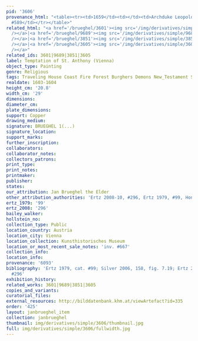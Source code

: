 ```yaml
---
pid: '3606'
provenance_html: "<table><tr><td>1659</td><td></td><td>Archduke Leopold Wilhelm Lot
  #589</td></tr></table>"
related_html: "<a href='/brueghel/3601'><img src='/img/derivatives/simple/3601/thumbnail.jpg'
  /></a>|<a href='/brueghel/9689'><img src='/img/derivatives/simple/9689/thumbnail.jpg'
  /></a>|<a href='/brueghel/3851'><img src='/img/derivatives/simple/3851/thumbnail.jpg'
  /></a>|<a href='/brueghel/3605'><img src='/img/derivatives/simple/3605/thumbnail.jpg'
  /></a>"
related_ids: 3601|9689|3851|3605
label: Temptation of St. Anthony (Vienna)
object_type: Painting
genre: Religious
tags: Traveling House Coast Fire Forest Burghers Demons New_Testament Saint
realdate: 1603-1604
height_cm: '20.8'
width_cm: '29'
dimensions:
diameter_cm:
plate_dimensions:
support: Copper
drawing_medium:
signature: BRUEGHEL 1(...)
signature_location:
support_marks:
further_inscription:
collaborators:
collaborator_notes:
collectors_patrons:
print_type:
print_notes:
printmaker:
publisher:
states:
our_attribution: Jan Brueghel the Elder
other_attribution_authorities: 'Ertz 2008-10, #296, Ertz 1979, #99, Honig database'
ertz_1979: '99'
ertz_2008: '296'
bailey_walker:
hollstein_no:
collection_type: Public
location_country: Austria
location_city: Vienna
location_collection: Kunsthistorisches Museum
location_or_most_recent_sale_notes: 'inv. #667'
collection_info:
location_info:
provenance: '6093'
bibliography: 'Ertz 1979, cat. #99; Silver 2006, 158, fig. 7.19; Ertz 2008-10, cat.
  #296'
exhibition_history:
related_works: 3601|9689|3851|3605
copies_and_variants:
curatorial_files:
external_resources: http://bilddatenbank.khm.at/viewArtefact?id=335
order: '425'
layout: janbrueghel_item
collection: janbrueghel
thumbnail: img/derivatives/simple/3606/thumbnail.jpg
full: img/derivatives/simple/3606/fullwidth.jpg
---
```


